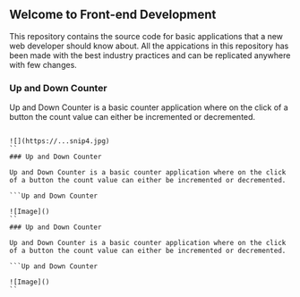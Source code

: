 ## Welcome to Front-end Development

This repository contains the source code for basic applications that a new web developer should know about.
All the appications in this repository has been made with the best industry practices and can be replicated anywhere with few changes.

### Up and Down Counter

Up and Down Counter is a basic counter application where on the click of a button the count value can either be incremented or decremented.

```Up and Down Counter

![](https://...snip4.jpg)
``
### Up and Down Counter

Up and Down Counter is a basic counter application where on the click of a button the count value can either be incremented or decremented.

```Up and Down Counter

![Image]()
``
### Up and Down Counter

Up and Down Counter is a basic counter application where on the click of a button the count value can either be incremented or decremented.

```Up and Down Counter

![Image]()
``
